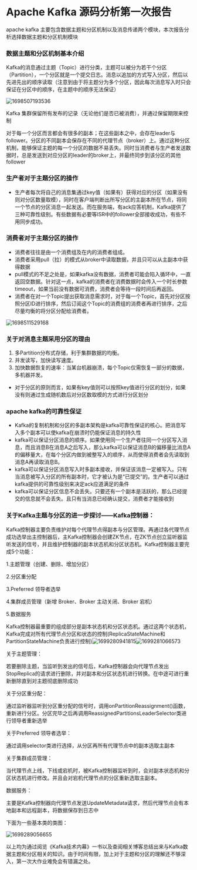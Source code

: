 # Apache Kafka 源码分析第一次报告

apache kafka 主要包含数据主题和分区机制以及消息传递两个模块，本次报告分析选择数据主题和分区机制模块

### 数据主题和分区机制基本介绍

Kafka的消息通过主题（Topic）进行分类，主题可以被分为若干个分区（Partition），一个分区就是一个提交日志。消息以追加的方式写入分区，然后以先进先出的顺序读取（注意到由于将主题分为多个分区，因此每次消息写入时只会保证在分区中的顺序，在主题中的顺序无法保证）

![1698507193536](image/ApacheKafkaTopicAndPartition/1698507193536.png)

Kafka 集群保留所有发布的记录（无论他们是否已被消费），并通过保留期限来控制

对于每一个分区而言都会有很多的副本；在这些副本之中，会存在leader与follower。分区的不同副本会保存在不同的代理节点（broker）上。通过这种分区机制，能够保证主题的每一个分区的数据不易丢失。同时当消费者与生产者发送数据时，总是发送到对应分区的leader的broker上，并最终同步到该分区的其他follower

### 生产者对于主题分区的操作

* 生产者每次将自己的消息集通过key值（如果有）获得对应的分区（如果没有则对分区数量取模），同时在客户端判断出所写分区的主副本所在节点，将同一个节点的分区消息一起发送。而在服务端，有ack应答机制，Kafka提供了三种可靠性级别。有些数据有必要等ISR中的follower全部接收成功，有些不用同步成功。

### 消费者对于主题分区的操作

* 消费者往往是由一个消费组及在内的消费者组成。
* 消费者采用pull（拉）的模式从broker中读取数据，并且只可以从主副本中获得数据
* pull模式的不足之处是，如果kafka没有数据，消费者可能会陷入循环中，一直返回空数据。针对这一点，kafka的消费者在消费数据时会传入一个时长参数timeout，如果当前没有数据可消费，消费者会等待一段时间后再返回。
* 消费者在对一个Topic提出获取消息需求时，对于每一个Topic，首先对分区按照分区ID进行排序，然后订阅这个Topic的消费组的消费者再进行排序，之后尽量均衡的将分区分配给消费者。

![1698511529168](image/ApacheKafkaTopicAndPartition/1698511529168.png)

### 关于对消息主题采用分区的理由

1. 多Partition分布式存储，利于集群数据的均衡。
2. 并发读写，加快读写速度。
3. 加快数据恢复的速率：当某台机器崩溃，每个Topic仅需恢复一部分的数据，多机器并发。

* 对于分区的原则而言，如果有key值则可以按照key值进行分区的划分，如果没有则通过生成随机数后对分区数取模的方式进行分区划分

### apache kafka的可靠性保证

* Kafka的复制机制和分区的多副本架构是kafka可靠性保证的核心。把消息写入多个副本可以使kafka在崩溃时仍能保证消息的持久性
* kafka可以保证分区消息的顺序。如果使用同一个生产者往同一个分区写入消息，而且消息B在消息A之后写入，那么kafka可以保证消息B的偏移量比消息A的偏移量大，在每个分区内做到被整写入的顺序，从而使得消费者会先读取到消息A再读取消息B。
* kafka可以保证分区消息写入时多副本接收，并保证该消息一定被写入。只有当消息被写入分区的所有副本时，它才被认为是“已提交”的。生产者可以通过kafka提供的可靠性级别来决定ack应道满足的条件
* kafka可以保证分区信息不会丢失。只要还有一个副本是活跃的，那么已经提交的信息就不会丢失。且只有当消息已经确认提交，消费者才能接收到

### 关于Kafka主题与分区的进一步探讨——Kafka控制器：

Kafka控制器主要负责维护对每个代理节点得副本与分区管理。再通过各代理节点成功选举出主控制器后，主Kafka控制器会创建ZK节点，在ZK节点创立监听器监听发送的信号，并且维护控制器的副本状态机和分区状态机。Kafka控制器主要完成5个功能：

1.主题管理（创建、删除、增加分区）

2.分区重分配

3.Preferred 领导者选举

4.集群成员管理（新增 Broker、Broker 主动关闭、Broker 宕机）

5.数据服务

Kafka控制器最重要的组成部分是副本状态机和分区状态机。通过这两个状态机，Kafka完成对所有代理节点分区和状态的控制(ReplicaStateMachine和PartitionStateMachine负责进行控制)![1699280941815](image/ApacheKafkaTopicAndPartition/1699280941815.png)![1699281066573](image/ApacheKafkaTopicAndPartition/1699281066573.png)

关于主题管理：

若要删除主题，当监听到发出的信号后，Kafka控制器会向代理节点发出StopReplica的请求进行删除，并对副本和分区状态机进行转换。在中途可进行重新删除直到对主题彻底删除成功

关于分区重分配：

通过监听器监听到分区重分配的信号时，调用onPartitionReassignment()函数，重新进行分区。分区完毕之后再调用ReassignedPartitionsLeaderSelector类进行领导者重新选举

关于Preferred 领导者选举：

通过调用selector类进行选择，从分区再所有代理节点中的副本选取主副本

关于集群成员管理：

当代理节点上线，下线或宕机时，被Kafka控制器监听到时，会对副本状态机和分区状态机进行修改。并且会对宕机代理节点的分区重新选取主副本。

数据服务：

主要是Kafka控制器向代理节点发送UpdateMetadata请求，然后代理节点会有本地副本和远程副本，将数据保存到日志中

下面为一些基本类的类图：

![1699289056655](image/ApacheKafkaTopicAndPartition/1699289056655.png)

以上均为通过阅览《Kafka技术内幕》一书以及查阅相关博客总结出来与Kafka数据主题和分区相关的知识。由于时间有限，加上对于主题和分区的理解还不够深入，第一次大作业难免会有错漏之处。
